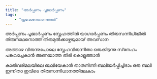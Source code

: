 ```yaml
---
title: "അര്‍പ്പണം പൂജാര്‍പ്പണം"
tags:
    - "പ്രവേശനഗാനങ്ങൾ"
---
```


അര്‍പ്പണം പൂജാര്‍പ്പണം
സ്നേഹത്തിന്‍ യാഗാര്‍പ്പണം
തിരുസന്നിധിയില്‍ തിരുനാഥനൊത്ത്‌
തിരുമുല്‍ക്കാഴ്ചയുമായ്‌ അവസാന

അത്താഴ വിരുന്നുപോലെ
സ്നേഹവിരുന്നിതാ ഒരുക്കിടുന്നു
സ്‌നേഹം പങ്കുവച്ചേകാന്‍
അണയാത്ത തിരി കൊളുത്താന്‍

കാല്‍വരിമലയിലെ ബലിയേകാന്‍
താതനിന്നീ ബലിയര്‍പ്പിച്ചിടാം
ഒരു ബലി ഇന്നിതാ ഇവിടെ
തിരുസന്നിധാനത്തിലേകാം
